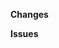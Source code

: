 <!--
Ensure your title is short, descriptive, and in the imperative mood (Fix X, Change Y, instead of Fixed X, Changed Y).
For a good inspiration of what to write in commit messages and PRs please review https://chris.beams.io/posts/git-commit/ and our https://padzanij.org/docs/general/contributing/issues page.
-->

**Changes**
<!-- Describe your changes here in 1-5 sentences. -->

**Issues**
<!-- Tag any issues that this PR solves here.
ex. Fixes # -->
